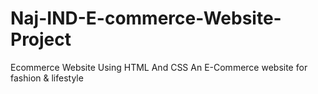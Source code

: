 # Naj-IND-E-commerce-Website-Project
Ecommerce Website Using HTML And CSS An E-Commerce website for fashion & lifestyle

